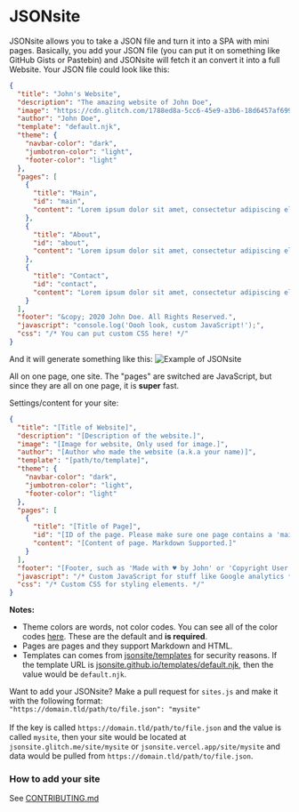 # JSONsite

JSONsite allows you to take a JSON file and turn it into a SPA with mini pages.
Basically, you add your JSON file (you can put it on something like GitHub Gists or Pastebin)
and JSONsite will fetch it an convert it into a full Website. Your JSON file could look like this:

```json
{
  "title": "John's Website",
  "description": "The amazing website of John Doe",
  "image": "https://cdn.glitch.com/1788ed8a-5cc6-45e9-a3b6-18d6457af699%2Fundraw_profile_pic_ic5t.png?v=1606325421049",
  "author": "John Doe",
  "template": "default.njk",
  "theme": {
    "navbar-color": "dark",
    "jumbotron-color": "light",
    "footer-color": "light"
  },
  "pages": [
    {
      "title": "Main",
      "id": "main",
      "content": "Lorem ipsum dolor sit amet, consectetur adipiscing elit, sed do eiusmod tempor incididunt ut labore et dolore magna aliqua. Auctor urna nunc id cursus. Maecenas ultricies mi eget mauris pharetra et ultrices. Nunc consequat interdum varius sit. Suspendisse sed nisi lacus sed. Tempor id eu nisl nunc mi ipsum faucibus vitae. Urna nec tincidunt praesent semper feugiat nibh sed pulvinar. Euismod quis viverra nibh cras pulvinar mattis nunc sed blandit. Sit amet consectetur adipiscing elit ut aliquam purus sit amet. Platea dictumst quisque sagittis purus sit amet volutpat consequat. Interdum velit laoreet id donec ultrices tincidunt arcu non. Et netus et malesuada fames. Ipsum faucibus vitae aliquet nec ullamcorper sit. Ultricies mi eget mauris pharetra et. Etiam tempor orci eu lobortis elementum nibh tellus molestie. Dolor sit amet consectetur adipiscing. Sed tempus urna et pharetra pharetra massa massa ultricies mi. Ac tincidunt vitae semper quis lectus nulla at. Odio ut sem nulla pharetra diam sit amet. Viverra adipiscing at in tellus."
    },
    {
      "title": "About",
      "id": "about",
      "content": "Lorem ipsum dolor sit amet, consectetur adipiscing elit, sed do eiusmod tempor incididunt ut labore et dolore magna aliqua. Luctus accumsan tortor posuere ac ut consequat semper viverra. Pharetra magna ac placerat vestibulum lectus mauris. Scelerisque in dictum non consectetur a erat nam at lectus. Vel pharetra vel turpis nunc eget lorem dolor sed viverra. Duis ultricies lacus sed turpis tincidunt id aliquet risus feugiat. Gravida in fermentum et sollicitudin. Quam vulputate dignissim suspendisse in est ante in nibh mauris. Sit amet mauris commodo quis. Bibendum enim facilisis gravida neque convallis a. Quis imperdiet massa tincidunt nunc pulvinar. Leo a diam sollicitudin tempor id. Sit amet facilisis magna etiam. Pharetra sit amet aliquam id diam maecenas ultricies. Nulla at volutpat diam ut venenatis tellus. Eget lorem dolor sed viverra ipsum nunc. Lobortis scelerisque fermentum dui faucibus in. Amet cursus sit amet dictum sit amet justo donec enim. Posuere urna nec tincidunt praesent semper feugiat."
    },
    {
      "title": "Contact",
      "id": "contact",
      "content": "Lorem ipsum dolor sit amet, consectetur adipiscing elit, sed do eiusmod tempor incididunt ut labore et dolore magna aliqua. Augue ut lectus arcu bibendum at varius. Hac habitasse platea dictumst vestibulum rhoncus est. Tincidunt vitae semper quis lectus nulla at volutpat diam. Eu non diam phasellus vestibulum lorem sed risus ultricies. Posuere lorem ipsum dolor sit amet consectetur. Mauris sit amet massa vitae tortor. Malesuada fames ac turpis egestas maecenas pharetra convallis posuere. Diam volutpat commodo sed egestas egestas. Orci sagittis eu volutpat odio facilisis. Dui ut ornare lectus sit amet. Nisl vel pretium lectus quam id leo in vitae turpis. Pharetra et ultrices neque ornare aenean euismod elementum nisi quis. Arcu non sodales neque sodales ut etiam sit amet. Scelerisque purus semper eget duis at. Ac turpis egestas sed tempus urna et pharetra. Platea dictumst quisque sagittis purus."
    }
  ],
  "footer": "&copy; 2020 John Doe. All Rights Reserved.",
  "javascript": "console.log('Oooh look, custom JavaScript!');",
  "css": "/* You can put custom CSS here! */"
}
```

And it will generate something like this:
![Example of JSONsite](https://file.coffee/u/tpIhNT-8lG.png)

All on one page, one site. The "pages" are switched are JavaScript, but since they are all on one page, it is **super** fast.

Settings/content for your site:

```json
{
  "title": "[Title of Website]",
  "description": "[Description of the website.]",
  "image": "[Image for website, Only used for image.]",
  "author": "[Author who made the website (a.k.a your name)]",
  "template": "[path/to/template]",
  "theme": {
    "navbar-color": "dark",
    "jumbotron-color": "light",
    "footer-color": "light"
  },
  "pages": [
    {
      "title": "[Title of Page]",
      "id": "[ID of the page. Please make sure one page contains a 'main' id.]",
      "content": "[Content of page. Markdown Supported.]"
    }
  ],
  "footer": "[Footer, such as 'Made with ♥ by John' or 'Copyright User 2020.']",
  "javascript": "/* Custom JavaScript for stuff like Google analytics */",
  "css": "/* Custom CSS for styling elements. */"
}
```

**Notes:**

- Theme colors are words, not color codes. You can see all of the color codes [here](https://docs.siimple.xyz/getting-started/theming.html). These are the default and **is required**.
- Pages are pages and they support Markdown and HTML.
- Templates can comes from [jsonsite/templates](https://github.com/jsonsite/templates) for security reasons. If the template URL is [jsonsite.github.io/templates/default.njk](https://jsonsite.github.io/templates/default.njk), then the value would be `default.njk`.

Want to add your JSONsite? Make a pull request for `sites.js` and make it with the following format:<br>
`"https://domain.tld/path/to/file.json": "mysite"`<br><br>
If the key is called `https://domain.tld/path/to/file.json` and the value is called `mysite`, then your site would be located at `jsonsite.glitch.me/site/mysite` or `jsonsite.vercel.app/site/mysite` and data would be pulled from `https://domain.tld/path/to/file.json`.

### How to add your site
See [CONTRIBUTING.md](https://github.com/jsonsite/jsonsite/blob/main/CONTRIBUTING.md)